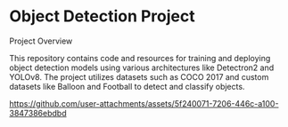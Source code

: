 # Object Detection Project

Project Overview

This repository contains code and resources for training and deploying object detection models using various architectures like Detectron2 and YOLOv8. The project utilizes datasets such as COCO 2017 and custom datasets like Balloon and Football to detect and classify objects.

https://github.com/user-attachments/assets/5f240071-7206-446c-a100-3847386ebdbd

